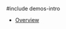 #include demos-intro

- [Overview](https://js.devexpress.com/Demos/WidgetsGallery/Demo/Autocomplete/Overview/)